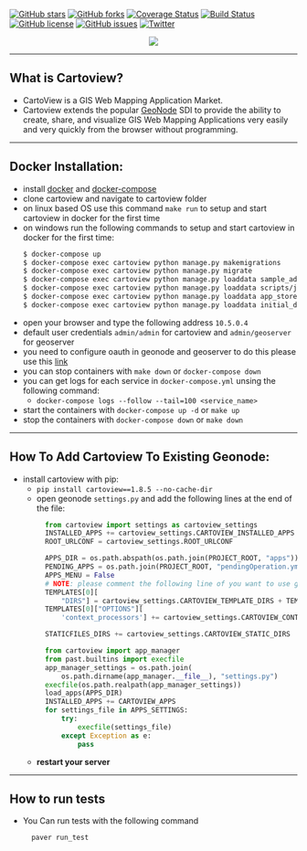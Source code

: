 [![GitHub stars](https://img.shields.io/github/stars/cartologic/cartoview.svg)](https://github.com/cartologic/cartoview/stargazers)
[![GitHub forks](https://img.shields.io/github/forks/cartologic/cartoview.svg)](https://github.com/cartologic/cartoview/network)
[![Coverage Status](https://coveralls.io/repos/github/cartologic/cartoview/badge.svg?branch=master&service=github)](https://coveralls.io/github/cartologic/cartoview?branch=master&service=github)
[![Build Status](https://travis-ci.org/cartologic/cartoview.svg?branch=master)](https://travis-ci.org/cartologic/cartoview)
[![GitHub license](https://img.shields.io/github/license/cartologic/cartoview.svg)](https://github.com/cartologic/cartoview/blob/master/LICENSE)
[![GitHub issues](https://img.shields.io/github/issues/cartologic/cartoview.svg)](https://github.com/cartologic/cartoview/issues)
[![Twitter](https://img.shields.io/twitter/url/https/github.com/cartologic/cartoview.svg?style=social)](https://twitter.com/intent/tweet?text=Wow:&url=https%3A%2F%2Fgithub.com%2Fcartologic%2Fcartoview)
<p align="center">
  <img src="https://cartologic.github.io/img/cartoview-logo.png"/>
</p>

---
## What is Cartoview?
  - CartoView is a GIS Web Mapping Application Market.
  - Cartoview extends the popular [GeoNode](http://geonode.org/) SDI to provide the ability to create, share, and visualize GIS Web Mapping Applications very easily and very quickly from the browser without programming.

***

## Docker Installation:
  - install [docker](https://docs.docker.com/v17.12/install/#server) and [docker-compose](https://docs.docker.com/compose/install/#prerequisites)
  - clone cartoview and navigate to cartoview folder
  - on linux based OS use this command `make run` to setup and start cartoview in docker for the first time 
  - on windows run the following commands to setup and start cartoview in docker for the first time:
      ```sh
      $ docker-compose up
      $ docker-compose exec cartoview python manage.py makemigrations
      $ docker-compose exec cartoview python manage.py migrate
      $ docker-compose exec cartoview python manage.py loaddata sample_admin.json
      $ docker-compose exec cartoview python manage.py loaddata scripts/json/default_oauth_apps.json
      $ docker-compose exec cartoview python manage.py loaddata app_stores.json
      $ docker-compose exec cartoview python manage.py loaddata initial_data.json
      ```
  - open your browser and type the following address `10.5.0.4`
  - default user credentials `admin/admin` for cartoview and `admin/geoserver` for geoserver
  - you need to configure oauth in geonode and geoserver to do this please use this [link](http://docs.geonode.org/en/master/tutorials/admin/geoserver_geonode_security/index.html)
  - you can stop containers with `make down` or `docker-compose down`
  - you can get logs for each service in `docker-compose.yml` unsing the following command:
      - `docker-compose logs --follow --tail=100 <service_name>`
  - start the containers with `docker-compose up -d` or `make up`
  - stop the containers with `docker-compose down` or `make down`

***

## How To Add Cartoview To Existing Geonode:
  - install cartoview with pip:
      - `pip install cartoview==1.8.5 --no-cache-dir`
      - open geonode `settings.py` and add the following lines at the end of the file:
          ```python
            from cartoview import settings as cartoview_settings
            INSTALLED_APPS += cartoview_settings.CARTOVIEW_INSTALLED_APPS
            ROOT_URLCONF = cartoview_settings.ROOT_URLCONF

            APPS_DIR = os.path.abspath(os.path.join(PROJECT_ROOT, "apps"))
            PENDING_APPS = os.path.join(PROJECT_ROOT, "pendingOperation.yml")
            APPS_MENU = False
            # NOTE: please comment the following line of you want to use geonode templates
            TEMPLATES[0][
                "DIRS"] = cartoview_settings.CARTOVIEW_TEMPLATE_DIRS + TEMPLATES[0]["DIRS"]
            TEMPLATES[0]["OPTIONS"][
                'context_processors'] += cartoview_settings.CARTOVIEW_CONTEXT_PROCESSORS

            STATICFILES_DIRS += cartoview_settings.CARTOVIEW_STATIC_DIRS

            from cartoview import app_manager
            from past.builtins import execfile
            app_manager_settings = os.path.join(
                os.path.dirname(app_manager.__file__), "settings.py")
            execfile(os.path.realpath(app_manager_settings))
            load_apps(APPS_DIR)
            INSTALLED_APPS += CARTOVIEW_APPS
            for settings_file in APPS_SETTINGS:
                try:
                    execfile(settings_file)
                except Exception as e:
                    pass
          ```
      - **restart your server**

***


## How to run tests
- You Can run tests with the following command 
    ```sh
      paver run_test
    ```
